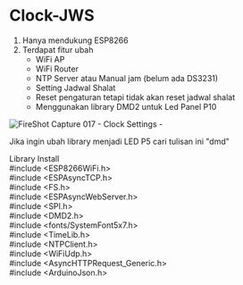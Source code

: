 # Clock-JWS
1. Hanya mendukung ESP8266
2. Terdapat fitur ubah
   - WiFi AP
   - WiFi Router
   - NTP Server atau Manual jam (belum ada DS3231)
   - Setting Jadwal Shalat
   - Reset pengaturan tetapi tidak akan reset jadwal shalat
   - Menggunakan library DMD2 untuk Led Panel P10

![FireShot Capture 017 - Clock Settings - ](https://github.com/user-attachments/assets/2734b417-cee4-48ce-92a8-4ceb51c417c0)

Jika ingin ubah library menjadi LED P5 cari tulisan ini "dmd"

Library Install </br>
#include <ESP8266WiFi.h> </br>
#include <ESPAsyncTCP.h> </br>
#include <FS.h> </br>
#include <ESPAsyncWebServer.h> </br>
#include <SPI.h> </br>
#include <DMD2.h> </br>
#include <fonts/SystemFont5x7.h> </br>
#include <TimeLib.h> </br>
#include <NTPClient.h> </br>
#include <WiFiUdp.h> </br>
#include <AsyncHTTPRequest_Generic.h> </br>
#include <ArduinoJson.h> </br>
